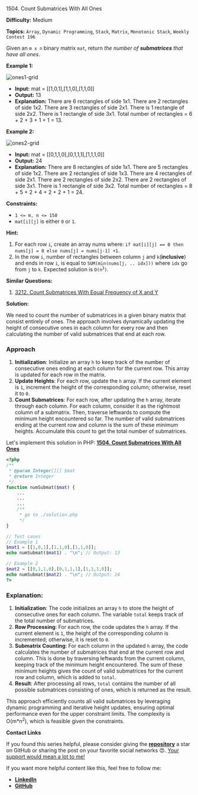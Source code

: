 1504\. Count Submatrices With All Ones

**Difficulty:** Medium

**Topics:** `Array`, `Dynamic Programming`, `Stack`, `Matrix`, `Monotonic Stack`, `Weekly Contest 196`

Given an `m x n` binary matrix `mat`, return _the number of **submatrices** that have all ones_.

**Example 1:**

![ones1-grid](https://assets.leetcode.com/uploads/2021/10/27/ones1-grid.jpg)

- **Input:** mat = [[1,0,1],[1,1,0],[1,1,0]]
- **Output:** 13
- **Explanation:**
  There are 6 rectangles of side 1x1.
  There are 2 rectangles of side 1x2.
  There are 3 rectangles of side 2x1.
  There is 1 rectangle of side 2x2.
  There is 1 rectangle of side 3x1.
  Total number of rectangles = 6 + 2 + 3 + 1 + 1 = 13.

**Example 2:**

![ones2-grid](https://assets.leetcode.com/uploads/2021/10/27/ones2-grid.jpg)

- **Input:** mat = [[0,1,1,0],[0,1,1,1],[1,1,1,0]]
- **Output:** 24
- **Explanation:**
  There are 8 rectangles of side 1x1.
  There are 5 rectangles of side 1x2.
  There are 2 rectangles of side 1x3.
  There are 4 rectangles of side 2x1.
  There are 2 rectangles of side 2x2.
  There are 2 rectangles of side 3x1.
  There is 1 rectangle of side 3x2.
  Total number of rectangles = 8 + 5 + 2 + 4 + 2 + 2 + 1 = 24.

**Constraints:**

- `1 <= m, n <= 150`
- `mat[i][j]` is either `0` or `1`.



**Hint:**
1. For each row `i`, create an array nums where: `if mat[i][j] == 0 then nums[j] = 0 else nums[j] = nums[j-1] +1`.
2. In the row `i`, number of rectangles between column `j` and `k`(**inclusive**) and ends in row `i`, is equal to `SUM(min(nums[j, .. idx]))` where `idx` go from `j` to `k`. Expected solution is <code>O(n<sup>3</sup>)</code>.


**Similar Questions:**
1. [3212. Count Submatrices With Equal Frequency of X and Y](https://github.com/mah-shamim/leet-code-in-php/tree/main/algorithms/003212-count-submatrices-with-equal-frequency-of-x-and-y)






**Solution:**

We need to count the number of submatrices in a given binary matrix that consist entirely of ones. The approach involves dynamically updating the height of consecutive ones in each column for every row and then calculating the number of valid submatrices that end at each row.

### Approach
1. **Initialization**: Initialize an array `h` to keep track of the number of consecutive ones ending at each column for the current row. This array is updated for each row in the matrix.
2. **Update Heights**: For each row, update the `h` array. If the current element is `1`, increment the height of the corresponding column; otherwise, reset it to `0`.
3. **Count Submatrices**: For each row, after updating the `h` array, iterate through each column. For each column, consider it as the rightmost column of a submatrix. Then, traverse leftwards to compute the minimum height encountered so far. The number of valid submatrices ending at the current row and column is the sum of these minimum heights. Accumulate this count to get the total number of submatrices.

Let's implement this solution in PHP: **[1504. Count Submatrices With All Ones](https://github.com/mah-shamim/leet-code-in-php/tree/main/algorithms/001504-count-submatrices-with-all-ones/solution.php)**

```php
<?php
/**
 * @param Integer[][] $mat
 * @return Integer
 */
function numSubmat($mat) {
    ...
    ...
    ...
    /**
     * go to ./solution.php
     */
}

// Test cases
// Example 1
$mat1 = [[1,0,1],[1,1,0],[1,1,0]];
echo numSubmat($mat1) . "\n"; // Output: 13

// Example 2
$mat2 = [[0,1,1,0],[0,1,1,1],[1,1,1,0]];
echo numSubmat($mat2) . "\n"; // Output: 24
?>
```

### Explanation:

1. **Initialization**: The code initializes an array `h` to store the height of consecutive ones for each column. The variable `total` keeps track of the total number of submatrices.
2. **Row Processing**: For each row, the code updates the `h` array. If the current element is `1`, the height of the corresponding column is incremented; otherwise, it is reset to `0`.
3. **Submatrix Counting**: For each column in the updated `h` array, the code calculates the number of submatrices that end at the current row and column. This is done by traversing leftwards from the current column, keeping track of the minimum height encountered. The sum of these minimum heights gives the count of valid submatrices for the current row and column, which is added to `total`.
4. **Result**: After processing all rows, `total` contains the number of all possible submatrices consisting of ones, which is returned as the result.

This approach efficiently counts all valid submatrices by leveraging dynamic programming and iterative height updates, ensuring optimal performance even for the upper constraint limits. The complexity is O(m*n<sup>2</sup>), which is feasible given the constraints.

**Contact Links**

If you found this series helpful, please consider giving the **[repository](https://github.com/mah-shamim/leet-code-in-php)** a star on GitHub or sharing the post on your favorite social networks 😍. [Your support would mean a lot to me!](https://arrivinglivelinesshop.com/xivbsatfw?key=a7e4ffd76750c3e2f4afa05276f66af7)

If you want more helpful content like this, feel free to follow me:

- **[LinkedIn](https://www.linkedin.com/in/arifulhaque/)**
- **[GitHub](https://github.com/mah-shamim)**